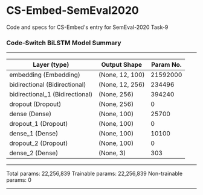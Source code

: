 # CS-Embed-SemEval2020
Code and specs for CS-Embed's entry for SemEval-2020 Task-9

### Code-Switch BiLSTM Model Summary
_________________________________________________________________
|Layer (type)|Output Shape|Param No.|   
|-----------------------|-------------------------|--------------|
|embedding (Embedding)|(None, 12, 100)|21592000|
|bidirectional (Bidirectional)|(None, 12, 256)|234496|
|bidirectional_1 (Bidirectional)|(None, 256)|394240|
|dropout (Dropout)|(None, 256)|0|
|dense (Dense)|(None, 100)|25700|
|dropout_1 (Dropout)|(None, 100)|0|
|dense_1 (Dense)|(None, 100)|10100|
|dropout_2 (Dropout)|(None, 100)|0|
|dense_2 (Dense)|(None, 3)|303|
_________________________________________________________________
Total params: 22,256,839
Trainable params: 22,256,839
Non-trainable params: 0
_________________________________________________________________
